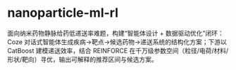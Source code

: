 # nanoparticle-ml-rl
面向纳米药物静脉给药低递送率难题，构建“智能体设计 + 数据驱动优化”闭环：Coze 对话式智能体生成疾病→靶点→候选药物→递送系统的结构化方案；下游以 CatBoost 建模递送效率，结合 REINFORCE 在千万级参数空间（粒径/电荷/材料/形状/靶向）寻优，输出可解释的推荐区间与候选方案。
